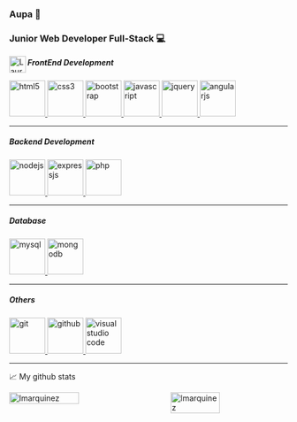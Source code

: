 ### Aupa 🤟


### Junior Web Developer Full-Stack 💻 <a href="https://www.linkedin.com/in/laura-marquinez-sedano/">
  <img align="left" alt="Laura's LinkedIN" width="30" src="https://raw.githubusercontent.com/peterthehan/peterthehan/master/assets/linkedin.svg" />
</a> 
  

##### FrontEnd Development

<a href="https://www.w3.org/html/" target="_blank"> <img src="https://cdn.jsdelivr.net/gh/devicons/devicon/icons/html5/html5-original.svg" alt="html5" width="65" height="65"/> <a href="https://www.w3schools.com/css/" target="_blank"> <img src="https://cdn.jsdelivr.net/gh/devicons/devicon/icons/css3/css3-original.svg" alt="css3" width="65" height="65"/> <a href="https://getbootstrap.com" target="_blank"> <img src="https://cdn.jsdelivr.net/gh/devicons/devicon/icons/bootstrap/bootstrap-original-wordmark.svg" alt="bootstrap" width="65" height="65"/> </a> <a href="https://angular.io" target="_blank"> <img src="https://cdn.jsdelivr.net/gh/devicons/devicon/icons/javascript/javascript-original.svg" alt="javascript" width="65" height="65"/> </a> <a href="https://jquery.com" target="_blank"> <img src="https://cdn.jsdelivr.net/gh/devicons/devicon/icons/jquery/jquery-plain-wordmark.svg" alt="jquery" width="65" height="65"/> </a> <a href="https://angular.io" target="_blank"> <img src="https://cdn.jsdelivr.net/gh/devicons/devicon/icons/angularjs/angularjs-original.svg" alt="angularjs" width="65" height="65"/></a>

____

##### Backend Development 

<a href="https://www.nodejs.org/" target="_blank"> <img src="https://cdn.jsdelivr.net/gh/devicons/devicon/icons/nodejs/nodejs-original-wordmark.svg" alt="nodejs" width="65" height="65"/> </a> <a href="https://expressjs.com/" target="_blank"> <img src="https://cdn.jsdelivr.net/gh/devicons/devicon/icons/express/express-original-wordmark.svg" alt="expressjs" width="65" height="65"/> </a> <a href="https://www.php.net/" target="_blank"> <img src="https://cdn.jsdelivr.net/gh/devicons/devicon/icons/php/php-original.svg" alt="php" width="65" height="65"/> </a>    

_____

##### Database

<a href="https://www.mysql.com/" target="_blank"><img src="https://cdn.jsdelivr.net/gh/devicons/devicon/icons/mysql/mysql-original-wordmark.svg" alt="mysql" width="65" height="65" /> <a href="https://www.mongodb.com/" target="_blank"> <img src="https://cdn.jsdelivr.net/gh/devicons/devicon/icons/mongodb/mongodb-original-wordmark.svg" alt="mongodb" width="65" height="65"/> </a>      

_____

##### Others

<a href="https://git-scm.com/" target="_blank"><img src="https://cdn.jsdelivr.net/gh/devicons/devicon/icons/git/git-plain-wordmark.svg" alt="git" width="65" height="65"/> </a> <a href="https://github.com/" target="_blank"> <img src="https://cdn.jsdelivr.net/gh/devicons/devicon/icons/github/github-original-wordmark.svg" alt="github" width="65" height="65"/> <a href="https://code.visualstudio.com/" target="_blank"> <img src="https://cdn.jsdelivr.net/gh/devicons/devicon/icons/vscode/vscode-original-wordmark.svg" alt="visual studio code" width="65" height="65"/> </a>  
             

_____


<div style="margin:4px 0px">
 
📈 My github stats
 
</div>
<div style="display:flex; justify-content:space-between;"> 
  <img src="https://github-readme-stats.vercel.app/api?username=lmarquinez&show_icons=true&theme=gotham" alt="lmarquinez" width="50%"/>
  <img src="https://github-readme-stats.vercel.app/api/top-langs/?username=lmarquinez&layout=compact&theme=gotham" alt="lmarquinez" width="42%" />
  </div>

